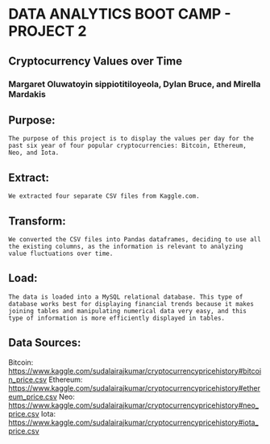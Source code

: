 # DATA ANALYTICS BOOT CAMP - PROJECT 2

## Cryptocurrency Values over Time
### Margaret Oluwatoyin sippiotitiloyeola, Dylan Bruce, and Mirella Mardakis


## Purpose: 
	The purpose of this project is to display the values per day for the past six year of four popular cryptocurrencies: Bitcoin, Ethereum, Neo, and Iota.

## Extract:
	We extracted four separate CSV files from Kaggle.com. 

## Transform: 
	We converted the CSV files into Pandas dataframes, deciding to use all the existing columns, as the information is relevant to analyzing value fluctuations over time.

## Load:
	The data is loaded into a MySQL relational database. This type of database works best for displaying financial trends because it makes joining tables and manipulating numerical data very easy, and this type of information is more efficiently displayed in tables. 


## Data Sources: 
Bitcoin: https://www.kaggle.com/sudalairajkumar/cryptocurrencypricehistory#bitcoin_price.csv
Ethereum: https://www.kaggle.com/sudalairajkumar/cryptocurrencypricehistory#ethereum_price.csv
Neo: https://www.kaggle.com/sudalairajkumar/cryptocurrencypricehistory#neo_price.csv
Iota: https://www.kaggle.com/sudalairajkumar/cryptocurrencypricehistory#iota_price.csv
